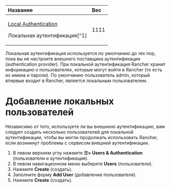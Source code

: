 ﻿


|**Название**|**Вес**|
| :- | :- |
|<p>[Local Authentication](https://github.com/rancher/docs/blob/master/content/rancher/v2.6/en/admin-settings/authentication/local/_index.md) </p><p>Локальная аутентификация[^1]</p>|1111|

Локальная аутентификация используется по умолчанию до тех пор, пока вы не настроите внешнего поставщика аутентификации (authentication provider). При локальной аутентификация Rancher хранит информацию о пользователях, которые могут войти в Rancher (то есть их имена и пароли). По умолчанию пользователь admin, который впервые входит в Rancher, является локальным пользователем.
# Добавление локальных пользователей
  Независимо от того, используете ли вы внешнюю аутентификацию, вам следует создать несколько пользователей для локальной аутентификации, чтобы вы могли продолжать использовать Rancher, если возникнут проблемы с сервисом внешней аутентификации.

1. В левом верхнем углу нажмите **☰> Users & Authentication** (пользователи и аутентификация). 
1. В левом навигационном меню выберите **Users** (пользователи).
1. Нажмите **Create** (создать).
1. Заполните форму **Add User** (добавление пользователя).
1. Нажмите **Create** (создать).



 
